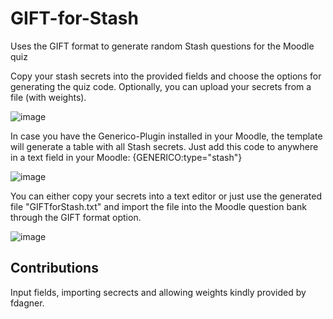 # GIFT-for-Stash
Uses the GIFT format to generate random Stash questions for the Moodle quiz

Copy your stash secrets into the provided fields and choose the options for generating the quiz code.
Optionally, you can upload your secrets from a file (with weights).

![image](https://github.com/mattgig/GIFT-for-Stash/assets/7272764/242bad3c-84ce-48fd-a7b1-b168d2478c42)

In case you have the Generico-Plugin installed in your Moodle, the template will generate a table with all Stash secrets.
Just add this code to anywhere in a text field in your Moodle: {GENERICO:type="stash"}

![image](https://github.com/mattgig/GIFT-for-Stash/assets/7272764/56437ee6-8bd9-48f6-b1d3-607230c78a26)

You can either copy your secrets into a text editor or just use the generated file "GIFTforStash.txt" and import the file into the Moodle question bank through the GIFT format option.

![image](https://github.com/mattgig/GIFT-for-Stash/assets/7272764/63552258-8284-46ba-bc0c-82b95de8ebbe)

## Contributions
Input fields, importing secrects and allowing weights kindly provided by fdagner.
